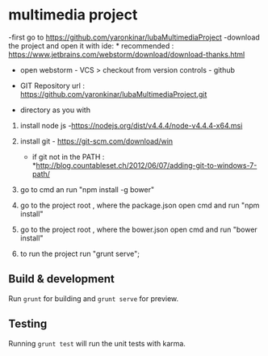 # multimedia project 

-first go to https://github.com/yaronkinar/lubaMultimediaProject
-download the project and open it with ide: 
    * recommended : https://www.jetbrains.com/webstorm/download/download-thanks.html
    
 - open webstorm -  VCS > checkout from version controls - github 
  
 - GIT Repository url : https://github.com/yaronkinar/lubaMultimediaProject.git
  
 - directory as you with 


1. install node js -https://nodejs.org/dist/v4.4.4/node-v4.4.4-x64.msi
2. install git - https://git-scm.com/download/win
	* if git not in the PATH :
	 *http://blog.countableset.ch/2012/06/07/adding-git-to-windows-7-path/
	
3. go to cmd an run "npm install -g bower"
4. go to the project root , where the package.json open cmd and run "npm install"
5. go to the project root , where the bower.json open cmd and run "bower install"
6. to run the project run "grunt serve";



## Build & development

Run `grunt` for building and `grunt serve` for preview.

## Testing

Running `grunt test` will run the unit tests with karma.
